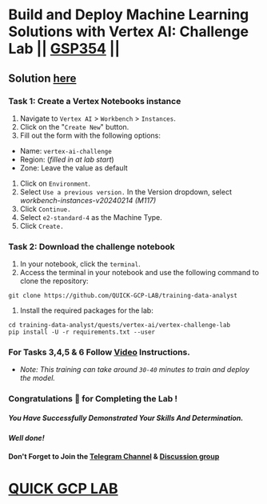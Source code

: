 # Build and Deploy Machine Learning Solutions with Vertex AI: Challenge Lab || [GSP354](https://www.cloudskillsboost.google/focuses/22019?parent=catalog) ||

## Solution [here](https://youtu.be/-IVz_hpI4D0)

### Task 1: Create a Vertex Notebooks instance

1. Navigate to `Vertex AI` > `Workbench` > `Instances`.
2. Click on the "`Create New`" button.
3. Fill out the form with the following options:

* Name: `vertex-ai-challenge`
* Region: (*filled in at lab start*)
* Zone: Leave the value as default

1. Click on `Environment`.
2. Select `Use a previous version.` In the Version dropdown, select *workbench-instances-v20240214 (M117)*
4. Click `Continue.`
5. Select `e2-standard-4` as the Machine Type.
6. Click `Create.`

### Task 2: Download the challenge notebook

1. In your notebook, click the `terminal`.
2. Access the terminal in your notebook and use the following command to clone the repository:

```
git clone https://github.com/QUICK-GCP-LAB/training-data-analyst
```

1. Install the required packages for the lab:

```
cd training-data-analyst/quests/vertex-ai/vertex-challenge-lab
pip install -U -r requirements.txt --user
```

### For Tasks 3,4,5 & 6 Follow [Video](https://youtu.be/-IVz_hpI4D0) Instructions.

* *Note: This training can take around `30-40` minutes to train and deploy the model.*

### Congratulations 🎉 for Completing the Lab !

##### *You Have Successfully Demonstrated Your Skills And Determination.*

#### *Well done!*

#### Don't Forget to Join the [Telegram Channel](https://t.me/QuickGcpLab) & [Discussion group](https://t.me/QuickGcpLabChats)

# [QUICK GCP LAB](https://www.youtube.com/@quickgcplab)
